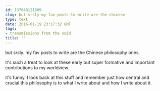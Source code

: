 ```yaml
---
id: 137648121609
slug: but-srsly-my-fav-posts-to-write-are-the-chinese
type: text
date: 2016-01-19 23:17:32 GMT
tags:
- transmissions from the void
title: ''
---
```

but srsly. my fav posts to write are the Chinese philosophy ones. 

it's such a treat to look at these early but super formative and important contributions to my worldview. 

it's funny. I look back at this stuff and remember just how central and crucial this philosophy is to what I write about and how I write about it.